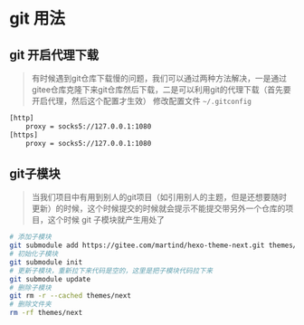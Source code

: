 # git 用法

## git 开启代理下载
> 有时候遇到git仓库下载慢的问题，我们可以通过两种方法解决，一是通过gitee仓库克隆下来git仓库然后下载，二是可以利用git的代理下载（首先要开启代理，然后这个配置才生效）
修改配置文件  `~/.gitconfig` 
```bash
[http]
	proxy = socks5://127.0.0.1:1080
[https]
	proxy = socks5://127.0.0.1:1080
```

## git子模块
> 当我们项目中有用到别人的git项目（如引用别人的主题，但是还想要随时更新）的时候，这个时候提交的时候就会提示不能提交带另外一个仓库的项目，这个时候 git 子模块就产生用处了

``` bash
# 添加子模块
git submodule add https://gitee.com/martind/hexo-theme-next.git themes/next
# 初始化子模块
git submodule init
# 更新子模块，重新拉下来代码是空的，这里是把子模块代码拉下来
git submodule update
# 删除子模块
git rm -r --cached themes/next
# 删除文件夹
rm -rf themes/next
```
